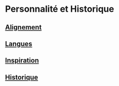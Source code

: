 
<Items>

# Personnalité et Historique

</LinkItem>

<LinkItem>

## [Alignement](alignment_hd.md)

</LinkItem>

<LinkItem>

## [Langues](languages_hd.md)

</LinkItem>

<LinkItem>

## [Inspiration](inspiration_hd.md)

</LinkItem>

<LinkItem>

## [Historique](backgrounds_hd.md)




